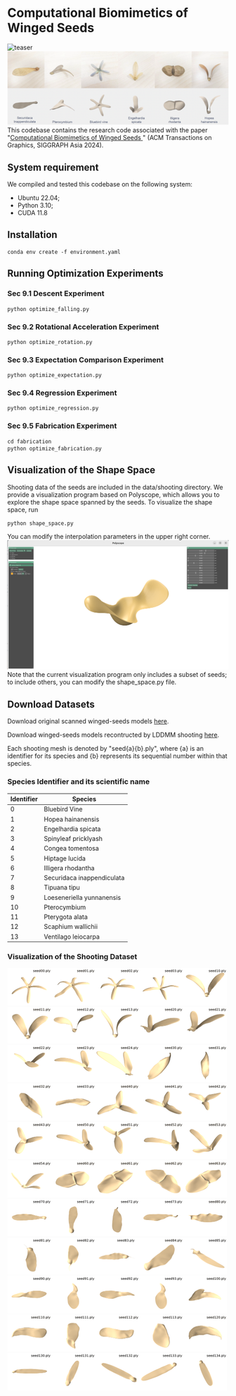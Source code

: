 # Computational Biomimetics of Winged Seeds
![teaser](imgs/teaser.png "teaser")
![gallery](imgs/gallery.png "gallery")
This codebase contains the research code associated with the paper "[Computational Biomimetics of Winged Seeds
](https://leqiqin.github.io/publication/seeds2024)" (ACM Transactions on Graphics, SIGGRAPH Asia 2024).
## System requirement
We compiled and tested this codebase on the following system:
- Ubuntu 22.04;
- Python 3.10;
- CUDA 11.8
## Installation
```
conda env create -f environment.yaml
```

## Running Optimization Experiments
### Sec 9.1 Descent Experiment
```
python optimize_falling.py
```
### Sec 9.2 Rotational Acceleration Experiment
```
python optimize_rotation.py
```
### Sec 9.3 Expectation Comparison Experiment
```
python optimize_expectation.py
```
### Sec 9.4 Regression Experiment
```
python optimize_regression.py
```
### Sec 9.5 Fabrication Experiment
```
cd fabrication
python optimize_fabrication.py
```

## Visualization of the Shape Space
Shooting data of the seeds are included in the data/shooting directory. We provide a visualization program based on Polyscope, which allows you to explore the shape space spanned by the seeds. To visualize the shape space, run
```
python shape_space.py
```
You can modify the interpolation parameters in the upper right corner. 
![shapespace](imgs/shapespace.png "shapespace")Note that the current visualization program only includes a subset of seeds; to include others, you can modify the shape_space.py file.

## Download Datasets
Download original scanned winged-seeds models [here](datasets/winged_seeds_models_scan.zip).

Download winged-seeds models recontructed by LDDMM shooting [here](datasets/winged_seeds_models_shoot.zip).

Each shooting mesh is denoted by "seed{a}{b}.ply", where {a} is an identifier for its species and {b} represents its sequential number within that species. 

### Species Identifier and its scientific name

| Identifier | Species                    |
|------------|----------------------------|
| 0          | Bluebird Vine              |
| 1          | Hopea hainanensis          |
| 2          | Engelhardia spicata        |
| 3          | Spinyleaf pricklyash       |
| 4          | Congea tomentosa           |
| 5          | Hiptage lucida             |
| 6          | Illigera rhodantha         |
| 7          | Securidaca inappendiculata |
| 8          | Tipuana tipu               |
| 9          | Loeseneriella yunnanensis  |
| 10         | Pterocymbium               |
| 11         | Pterygota alata            |
| 12         | Scaphium wallichii         |
| 13         | Ventilago leiocarpa        |

### Visualization of the Shooting Dataset
<img src="gif/mesh_1.gif" alt="mesh_1.gif" width="100" style="margin:0;padding:0;display:inline-block;"><img src="gif/mesh_2.gif" alt="mesh_2.gif" width="100" style="margin:0;padding:0;display:inline-block;"><img src="gif/mesh_3.gif" alt="mesh_3.gif" width="100" style="margin:0;padding:0;display:inline-block;"><img src="gif/mesh_4.gif" alt="mesh_4.gif" width="100" style="margin:0;padding:0;display:inline-block;"><img src="gif/mesh_5.gif" alt="mesh_5.gif" width="100" style="margin:0;padding:0;display:inline-block;">
<img src="gif/mesh_6.gif" alt="mesh_6.gif" width="100" style="margin:0;padding:0;display:inline-block;"><img src="gif/mesh_7.gif" alt="mesh_7.gif" width="100" style="margin:0;padding:0;display:inline-block;"><img src="gif/mesh_8.gif" alt="mesh_8.gif" width="100" style="margin:0;padding:0;display:inline-block;"><img src="gif/mesh_9.gif" alt="mesh_9.gif" width="100" style="margin:0;padding:0;display:inline-block;"><img src="gif/mesh_10.gif" alt="mesh_10.gif" width="100" style="margin:0;padding:0;display:inline-block;">
<img src="gif/mesh_11.gif" alt="mesh_11.gif" width="100" style="margin:0;padding:0;display:inline-block;"><img src="gif/mesh_12.gif" alt="mesh_12.gif" width="100" style="margin:0;padding:0;display:inline-block;"><img src="gif/mesh_13.gif" alt="mesh_13.gif" width="100" style="margin:0;padding:0;display:inline-block;"><img src="gif/mesh_14.gif" alt="mesh_14.gif" width="100" style="margin:0;padding:0;display:inline-block;"><img src="gif/mesh_15.gif" alt="mesh_15.gif" width="100" style="margin:0;padding:0;display:inline-block;">
<img src="gif/mesh_16.gif" alt="mesh_16.gif" width="100" style="margin:0;padding:0;display:inline-block;"><img src="gif/mesh_17.gif" alt="mesh_17.gif" width="100" style="margin:0;padding:0;display:inline-block;"><img src="gif/mesh_18.gif" alt="mesh_18.gif" width="100" style="margin:0;padding:0;display:inline-block;"><img src="gif/mesh_19.gif" alt="mesh_19.gif" width="100" style="margin:0;padding:0;display:inline-block;"><img src="gif/mesh_20.gif" alt="mesh_20.gif" width="100" style="margin:0;padding:0;display:inline-block;">
<img src="gif/mesh_21.gif" alt="mesh_21.gif" width="100" style="margin:0;padding:0;display:inline-block;"><img src="gif/mesh_22.gif" alt="mesh_22.gif" width="100" style="margin:0;padding:0;display:inline-block;"><img src="gif/mesh_23.gif" alt="mesh_23.gif" width="100" style="margin:0;padding:0;display:inline-block;"><img src="gif/mesh_24.gif" alt="mesh_24.gif" width="100" style="margin:0;padding:0;display:inline-block;"><img src="gif/mesh_25.gif" alt="mesh_25.gif" width="100" style="margin:0;padding:0;display:inline-block;">
<img src="gif/mesh_26.gif" alt="mesh_26.gif" width="100" style="margin:0;padding:0;display:inline-block;"><img src="gif/mesh_27.gif" alt="mesh_27.gif" width="100" style="margin:0;padding:0;display:inline-block;"><img src="gif/mesh_28.gif" alt="mesh_28.gif" width="100" style="margin:0;padding:0;display:inline-block;"><img src="gif/mesh_29.gif" alt="mesh_29.gif" width="100" style="margin:0;padding:0;display:inline-block;"><img src="gif/mesh_30.gif" alt="mesh_30.gif" width="100" style="margin:0;padding:0;display:inline-block;">
<img src="gif/mesh_31.gif" alt="mesh_31.gif" width="100" style="margin:0;padding:0;display:inline-block;"><img src="gif/mesh_32.gif" alt="mesh_32.gif" width="100" style="margin:0;padding:0;display:inline-block;"><img src="gif/mesh_33.gif" alt="mesh_33.gif" width="100" style="margin:0;padding:0;display:inline-block;"><img src="gif/mesh_34.gif" alt="mesh_34.gif" width="100" style="margin:0;padding:0;display:inline-block;"><img src="gif/mesh_35.gif" alt="mesh_35.gif" width="100" style="margin:0;padding:0;display:inline-block;">
<img src="gif/mesh_36.gif" alt="mesh_36.gif" width="100" style="margin:0;padding:0;display:inline-block;"><img src="gif/mesh_37.gif" alt="mesh_37.gif" width="100" style="margin:0;padding:0;display:inline-block;"><img src="gif/mesh_38.gif" alt="mesh_38.gif" width="100" style="margin:0;padding:0;display:inline-block;"><img src="gif/mesh_39.gif" alt="mesh_39.gif" width="100" style="margin:0;padding:0;display:inline-block;"><img src="gif/mesh_40.gif" alt="mesh_40.gif" width="100" style="margin:0;padding:0;display:inline-block;">
<img src="gif/mesh_41.gif" alt="mesh_41.gif" width="100" style="margin:0;padding:0;display:inline-block;"><img src="gif/mesh_42.gif" alt="mesh_42.gif" width="100" style="margin:0;padding:0;display:inline-block;"><img src="gif/mesh_43.gif" alt="mesh_43.gif" width="100" style="margin:0;padding:0;display:inline-block;"><img src="gif/mesh_44.gif" alt="mesh_44.gif" width="100" style="margin:0;padding:0;display:inline-block;"><img src="gif/mesh_45.gif" alt="mesh_45.gif" width="100" style="margin:0;padding:0;display:inline-block;">
<img src="gif/mesh_46.gif" alt="mesh_46.gif" width="100" style="margin:0;padding:0;display:inline-block;"><img src="gif/mesh_47.gif" alt="mesh_47.gif" width="100" style="margin:0;padding:0;display:inline-block;"><img src="gif/mesh_48.gif" alt="mesh_48.gif" width="100" style="margin:0;padding:0;display:inline-block;"><img src="gif/mesh_49.gif" alt="mesh_49.gif" width="100" style="margin:0;padding:0;display:inline-block;"><img src="gif/mesh_50.gif" alt="mesh_50.gif" width="100" style="margin:0;padding:0;display:inline-block;">
<img src="gif/mesh_51.gif" alt="mesh_51.gif" width="100" style="margin:0;padding:0;display:inline-block;"><img src="gif/mesh_52.gif" alt="mesh_52.gif" width="100" style="margin:0;padding:0;display:inline-block;"><img src="gif/mesh_53.gif" alt="mesh_53.gif" width="100" style="margin:0;padding:0;display:inline-block;"><img src="gif/mesh_54.gif" alt="mesh_54.gif" width="100" style="margin:0;padding:0;display:inline-block;"><img src="gif/mesh_55.gif" alt="mesh_55.gif" width="100" style="margin:0;padding:0;display:inline-block;">

